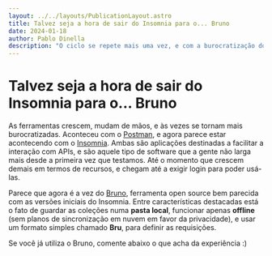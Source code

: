```yaml
---
layout: ../../layouts/PublicationLayout.astro
title: Talvez seja a hora de sair do Insomnia para o... Bruno
date: 2024-01-18
author: Pablo Dinella
description: "O ciclo se repete mais uma vez, e com a burocratização do Insomnia surge uma nova opção: Bruno"
--- 
```


# Talvez seja a hora de sair do Insomnia para o... Bruno

As ferramentas crescem, mudam de mãos, e às vezes se tornam mais burocratizadas. Aconteceu com o [Postman](https://www.postman.com/), e agora parece estar acontecendo com o [Insomnia](https://insomnia.rest/). Ambas são aplicações destinadas a facilitar a interação com APIs, e são aquele tipo de software que a gente não larga mais desde a primeira vez que testamos. Até o momento que crescem demais em termos de recursos, e chegam até a exigir login para poder usá-las.

Parece que agora é a vez do [Bruno](https://www.usebruno.com/), ferramenta open source bem parecida com as versões iniciais do Insomnia. Entre características destacadas está o fato de guardar as coleções numa **pasta local**, funcionar apenas **offline** (sem planos de sincronização em nuvem em favor da privacidade), e usar um formato simples chamado **Bru**, para definir as requisições.

Se você já utiliza o Bruno, comente abaixo o que acha da experiência :)
<!--stackedit_data:
eyJoaXN0b3J5IjpbLTE3Mjk0NDQxMCwxNzQ1OTQ3NzYyXX0=
-->